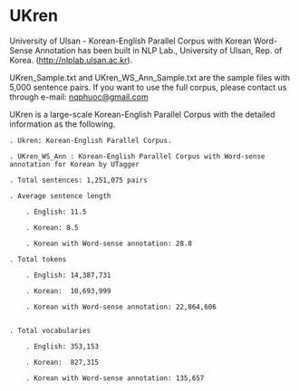 # UKren
University of Ulsan - Korean-English Parallel Corpus with Korean Word-Sense Annotation has been built in NLP Lab., University of Ulsan, Rep. of Korea. (http://nlplab.ulsan.ac.kr).

UKren_Sample.txt and UKren_WS_Ann_Sample.txt are the sample files with 5,000 sentence pairs. If you want to use the full corpus, please contact us through e-mail: nqphuoc@gmail.com 

UKren is a large-scale Korean-English Parallel Corpus with the detailed information as the following.
	
	. Ukren: Korean-English Parallel Corpus.
	
	. UKren_WS_Ann : Korean-English Parallel Corpus with Word-sense annotation for Korean by UTagger
	
	. Total sentences: 1,251,075 pairs	
		
	. Average sentence length
	
		. English: 11.5
		
		. Korean: 8.5
		
		. Korean with Word-sense annotation: 28.8
		
	. Total tokens
	
		. English: 14,387,731
		
		. Korean:  10,693,999
		
		. Korean with Word-sense annotation: 22,864,606
		
	
	. Total vocabularies
	
		. English: 353,153
		
		. Korean:  827,315
		
		. Korean with Word-sense annotation: 135,657
		
